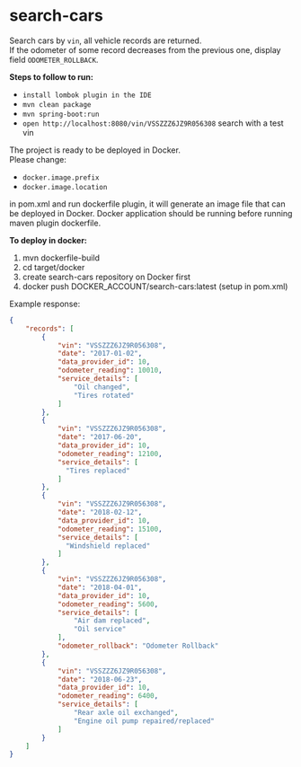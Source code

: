 # search-cars

Search cars by `vin`, all vehicle records are returned.<br>
If the odometer of some record decreases from the previous one, display field `ODOMETER_ROLLBACK`.

**Steps to follow to run:**
- `install lombok plugin in the IDE`
- `mvn clean package` 
- `mvn spring-boot:run`
- `open http://localhost:8080/vin/VSSZZZ6JZ9R056308` search with a test vin


The project is ready to be deployed in Docker.<br>
Please change:
  - `docker.image.prefix` 
  - `docker.image.location` 

in pom.xml and run dockerfile plugin, it will generate an image file that can be deployed in Docker. Docker application should be running before running maven plugin dockerfile.    
    
  **To deploy in docker:**
  1. mvn dockerfile-build
  2. cd target/docker
  3. create search-cars repository on Docker first 
  4. docker push DOCKER_ACCOUNT/search-cars:latest (setup in pom.xml)

    
Example response:

```JSON
{
    "records": [
        {
            "vin": "VSSZZZ6JZ9R056308",
            "date": "2017-01-02",
            "data_provider_id": 10,
            "odometer_reading": 10010,
            "service_details": [
                "Oil changed",
                "Tires rotated"
            ]
        },
        {
            "vin": "VSSZZZ6JZ9R056308",
            "date": "2017-06-20",
            "data_provider_id": 10,
            "odometer_reading": 12100,
            "service_details": [
              "Tires replaced"
            ]
        },
        {
            "vin": "VSSZZZ6JZ9R056308",
            "date": "2018-02-12",
            "data_provider_id": 10,
            "odometer_reading": 15100,
            "service_details": [
              "Windshield replaced"
            ]
        },
        {
            "vin": "VSSZZZ6JZ9R056308",
            "date": "2018-04-01",
            "data_provider_id": 10,
            "odometer_reading": 5600,
            "service_details": [
                "Air dam replaced",
                "Oil service"
            ],
            "odometer_rollback": "Odometer Rollback"
        },
        {
            "vin": "VSSZZZ6JZ9R056308",
            "date": "2018-06-23",
            "data_provider_id": 10,
            "odometer_reading": 6400,
            "service_details": [
                "Rear axle oil exchanged",
                "Engine oil pump repaired/replaced"
            ]
        }
    ]
}

